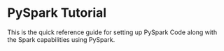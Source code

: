 # PySpark Tutorial
This is the quick reference guide for setting up PySpark Code along with the Spark capabilities using PySpark.
